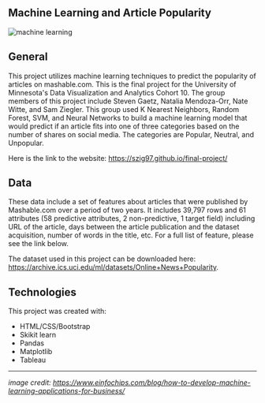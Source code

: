 ## Machine Learning and Article Popularity

<img src="https://github.com/szig97/final-project/blob/main/graphics/NN_graphics/machine_learning.jpg" alt="machine learning">

## General
This project utilizes machine learning techniques to predict the popularity of articles on mashable.com. This is the final project for the University of Minnesota's Data Visualization and Analytics Cohort 10. The group members of this project include Steven Gaetz, Natalia Mendoza-Orr, Nate Witte, and Sam Ziegler. This group used K Nearest Neighbors, Random Forest, SVM, and Neural Networks to build a machine learning model that would predict if an article fits into one of three categories based on the number of shares on social media. The categories are Popular, Neutral, and Unpopular.

Here is the link to the website: https://szig97.github.io/final-project/

## Data
These data include a set of features about articles that were published by Mashable.com over a period of two years. It includes 39,797 rows and  61 attributes (58 predictive attributes, 2 non-predictive, 1 target field) including URL of the article, days between the article publication and the dataset acquisition, number of words in the title, etc. For a full list of feature, please see the link below.

The dataset used in this project can be downloaded here: https://archive.ics.uci.edu/ml/datasets/Online+News+Popularity.

## Technologies
This project was created with:
* HTML/CSS/Bootstrap
* Skikit learn
* Pandas
* Matplotlib
* Tableau

---
*image credit: https://www.einfochips.com/blog/how-to-develop-machine-learning-applications-for-business/*
